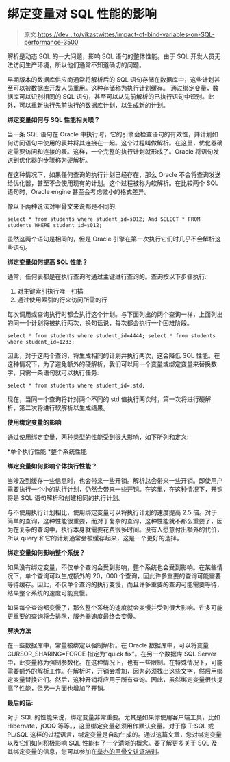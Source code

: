 # 绑定变量对 SQL 性能的影响

> 原文:[https://dev . to/vikastwittes/impact-of-bind-variables-on-SQL-performance-3500](https://dev.to/vikastwittes/impact-of-bind-variables-on-sql-performance-3500)

解析是动态 SQL 的一大问题，影响 SQL 语句的整体性能。由于 SQL 开发人员无法访问生产环境，所以他们通常不知道确切的问题。

早期版本的数据库供应商通常将解析后的 SQL 语句存储在数据库中，这些计划甚至可以被数据库开发人员重用。这种存储称为执行计划缓存。
通过绑定变量，数据库可以识别相同的 SQL 语句，甚至可以从先前解析的已执行语句中识别。此外，可以重新执行先前执行的数据库计划，以生成新的计划。

**绑定变量如何与 SQL 性能相关联？**

当一条 SQL 语句在 Oracle 中执行时，它的引擎会检查语句的有效性，并计划如何访问语句中使用的表并将其连接在一起。这个过程叫做解析。在这里，优化器确定需要访问和连接的表。这样，一个完整的执行计划就形成了。Oracle 将语句发送到优化器的步骤称为硬解析。

在这种情况下，如果任何查询的执行计划已经存在，那么 Oracle 不会将查询发送给优化器，甚至不会使用现有的计划。这个过程被称为软解析。在比较两个 SQL 语句时，Oracle engine 甚至会考虑微小的格式差异。

像以下两种说法对甲骨文来说都是不同的:

`select * from students where student_id=s012;
And
SELECT * FROM students WHERE student_id=s012;`

虽然这两个语句是相同的，但是 Oracle 引擎在第一次执行它们时几乎不会解析这些语句。

**绑定变量如何提高 SQL 性能？**

通常，任何表都是在执行查询时通过主键进行查询的。查询按以下步骤执行:

1.  对主键索引执行唯一扫描
2.  通过使用索引的行来访问所需的行

每次调用或查询执行时都会执行这个计划。与下面列出的两个查询一样，上面列出的同一个计划将被执行两次，换句话说，每次都会执行一个困难阶段。

`select * from students where student_id=4444;
select * from students where student_id=1233;`

因此，对于这两个查询，将生成相同的计划并执行两次，这会降低 SQL 性能。在这种情况下，为了避免额外的硬解析，我们可以用一个变量或绑定变量来替换数字，只需一条语句就可以执行任务:

`select * from students where student_id=:std;`

现在，当同一个查询将针对两个不同的 std 值执行两次时，第一次将进行硬解析，第二次将进行软解析以生成结果。

**使用绑定变量的影响**

通过使用绑定变量，两种类型的性能受到很大影响，如下所列和定义:

*单个执行性能
*整个系统性能

**绑定变量如何影响个体执行性能？**

当涉及到缓存一些信息时，也会带来一些开销。解析总会带来一些开销。即使用户需要执行一个小的执行计划，仍然会带来一些开销。在这里，在这种情况下，开销将是 SQL 语句解析和创建相同的执行计划。

与不使用执行计划相比，使用绑定变量可以将执行计划的速度提高 2.5 倍。对于简单的查询，这种性能很重要，而对于复杂的查询，这种性能就不那么重要了，因为在复杂的查询中，执行本身就需要花费很多时间。没有人愿意付出额外的代价，所以 query 和它的计划通常会被缓存起来，这是一个更好的选择。

**绑定变量如何影响整个系统？**

如果没有绑定变量，不仅单个查询会受到影响，整个系统也会受到影响。在某些情况下，单个查询可以生成额外的 20，000 个查询，因此许多重要的查询可能需要等待缓存。因此，不仅单个查询的执行变慢，而且许多重要的查询可能需要等待，结果整个系统的速度可能变慢。

如果每个查询都变慢了，那么整个系统的速度就会变慢并受到很大影响。许多可能更重要的查询将会排队，服务器速度最终会变慢。

**解决方法**

在一些数据库中，常量被绑定以强制解析。在 Oracle 数据库中，可以将变量 CURSOR_SHARING=FORCE 指定为“quick fix”。在另一个数据库 SQL Server 中，此变量称为强制参数化。在这种情况下，也有一些限制。在特殊情况下，可能需要额外的解析工作。在解析时，开销会增加，因为必须找出这些文字，然后用绑定变量替换它们。然后，这种开销将应用于所有查询。因此，虽然绑定变量很快提高了性能，但另一方面也增加了开销。

**最后的话:**

对于 SQL 的性能来说，绑定变量非常重要。尤其是如果你使用客户端工具，比如 Hibernate，jOOQ 等等。，这里绑定变量必须用作默认变量。对于像 T-SQL 或 PL/SQL 这样的过程语言，绑定变量是自动生成的。通过这篇文章，您对绑定变量以及它们如何积极影响 SQL 性能有了一个清晰的概念。要了解更多关于 SQL 及其绑定变量的信息，您可以参加在[举办的甲骨文认证培训](https://www.janbasktraining.com)。